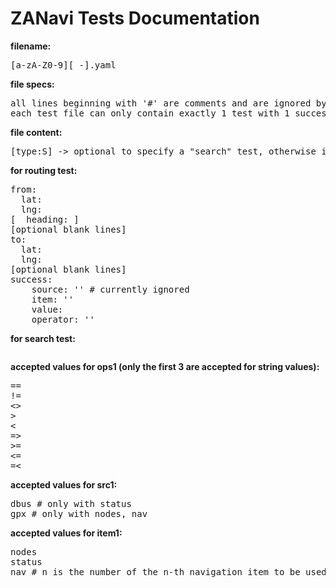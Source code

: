 ZANavi Tests Documentation
==========================

<b>filename:</b>
<pre>
[a-zA-Z0-9][_-].yaml
</pre>

<b>file specs:</b>
<pre>
all lines beginning with '#' are comments and are ignored by the test routine
each test file can only contain exactly 1 test with 1 success criterion
</pre>

<b>file content:</b>
<pre>
[type:S] -> optional to specify a "search" test, otherwise it's a routing test
</pre>


<b>for routing test:</b>
<pre>
from:
  lat: <latitude as float number>
  lng: <longitude as float number>
[  heading: <heading as float number>]
[optional blank lines]
to:
  lat: <latitude as float number>
  lng: <longitude as float number>
[optional blank lines]
success:
    source: '<src1>' # currently ignored
    item: '<item1>'
    value: <expected value as int number OR string value>
    operator: '<ops1>'
</pre>



<b>for search test:</b>
<pre>
</pre>



<b>accepted values for ops1 (only the first 3 are accepted for string values):</b>
<pre>
==
!=
<>
>
<
=>
>=
<=
=<
</pre>

<b>accepted values for src1:</b>
<pre>
dbus # only with status
gpx # only with nodes, nav<n>
</pre>

<b>accepted values for item1:</b>
<pre>
nodes
status
nav<n> # n is the number of the n-th navigation item to be used for the criterion
</pre>


